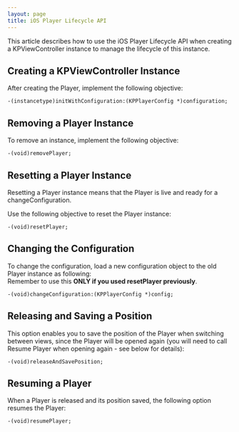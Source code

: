 ```yaml
---
layout: page
title: iOS Player Lifecycle API
---
```


This article describes how to use the iOS Player Lifecycle API when creating a KPViewController instance to manage the lifecycle of this instance.

## Creating a KPViewController Instance
After creating the Player, implement the following objective:

```objective_c    
-(instancetype)initWithConfiguration:(KPPlayerConfig *)configuration;
```

## Removing a Player Instance
To remove an instance, implement the following objective:
```objective_c        
-(void)removePlayer;
```

## Resetting a Player Instance
Resetting a Player instance means that the Player is live and ready for a changeConfiguration. 

Use the following objective to reset the Player instance:

```objective_c    
-(void)resetPlayer;
```

## Changing the Configuration
To change the configuration, load a new configuration object to the old Player instance as following:   
Remember to use this **ONLY if you used resetPlayer previously**.

```objective_c    
-(void)changeConfiguration:(KPPlayerConfig *)config;
```

## Releasing and Saving a Position
This option enables you to save the position of the Player when switching between views, since the Player will be opened again (you will need to call Resume Player when opening again - see below for details):

```objective_c   
-(void)releaseAndSavePosition;
```

## Resuming a Player
When a Player is released and its position saved, the following option resumes the Player:

```objective_c   
-(void)resumePlayer;
```
